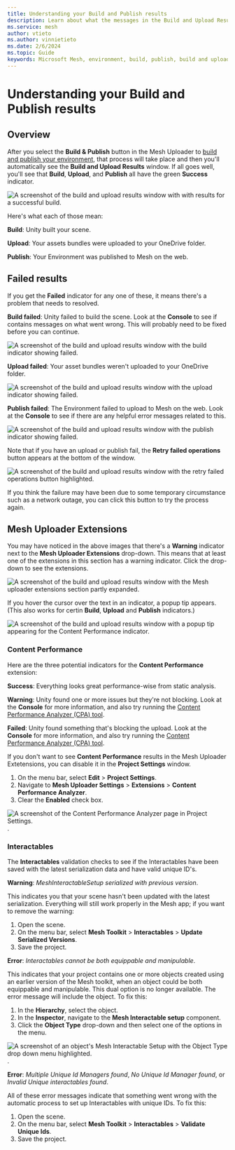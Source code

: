 ```yaml
---
title: Understanding your Build and Publish results
description: Learn about what the messages in the Build and Upload Results window mean.
ms.service: mesh
author: vtieto
ms.author: vinnietieto
ms.date: 2/6/2024
ms.topic: Guide
keywords: Microsoft Mesh, environment, build, publish, build and upload, uploader, Mesh uploader, thumbnail
---
```


# Understanding your Build and Publish results

## Overview 

After you select the **Build & Publish** button in the Mesh Uploader to [build and publish your environment](../make-your-environment-available/build-and-publish-your-environment.md), that process will take place and then you'll automatically see the **Build and Upload Results** window. If all goes well, you'll see that **Build**, **Upload**, and **Publish** all have the green **Success** indicator. 

![A screenshot of the build and upload results window with with results for a successful build.](../../media/make-your-environment-available/047-initial-build-results.png)

Here's what each of those mean:

**Build**: Unity built your scene.

**Upload**: Your assets bundles were uploaded to your OneDrive folder.

**Publish**: Your Environment was published to Mesh on the web.

## Failed results

If you get the **Failed** indicator for any one of these, it means there's a problem that needs to resolved.

**Build failed**: Unity failed to build the scene. Look at the **Console** to see if contains messages on what went wrong. This will probably need to be fixed before you can continue.

![A screenshot of the build and upload results window with the build indicator showing failed.](../../media/make-your-environment-available/062-build-failed.png)

**Upload failed**: Your asset bundles weren't uploaded to your OneDrive folder.

![A screenshot of the build and upload results window with the upload indicator showing failed.](../../media/make-your-environment-available/060-upload-failed.png)

**Publish failed**: The Environment failed to upload to Mesh on the web. Look at the **Console** to see if there are any helpful error messages related to this.

![A screenshot of the build and upload results window with the publish indicator showing failed.](../../media/make-your-environment-available/061-publish-failed.png)

Note that if you have an upload or publish fail, the **Retry failed operations** button appears at the bottom of the window. 

![A screenshot of the build and upload results window with the retry failed operations button highlighted.](../../media/make-your-environment-available/063-retry-failed-operations-button.png)

If you think the failure may have been due to some temporary circumstance such as a network outage, you can click this button to try the process again.

## Mesh Uploader Extensions

You may have noticed in the above images that there's a **Warning** indicator next to the **Mesh Uploader Extensions** drop-down. This means that at least one of the extensions in this section has a warning indicator. Click the drop-down to see the extensions.

![A screenshot of the build and upload results window with the Mesh uploader extensions section partly expanded.](../../media/make-your-environment-available/048-build-and-upload-expanded.png)

If you hover the cursor over the text in an indicator, a popup tip appears. (This also works for certin **Build**, **Upload** and **Publish** indicators.)

![A screenshot of the build and upload results window with a popup tip appearing for the Content Performance indicator.](../../media/make-your-environment-available/064-content-popup-help.png)

### Content Performance

Here are the three potential indicators for the **Content Performance** extension:

**Success**: Everything looks great performance-wise from static analysis.

**Warning**: Unity found one or more issues but they're not blocking. Look at the **Console** for more information, and also try running the [Content Performance Analyzer (CPA) tool](../debug-and-optimize-performance/cpa.md).

**Failed**: Unity found something that's blocking the upload. Look at the **Console** for more information, and also try running the [Content Performance Analyzer (CPA) tool](../debug-and-optimize-performance/cpa.md).

If you don't want to see **Content Performance** results in the Mesh Uploader Extetensions, you can disable it in the **Project Settings** window.  
1. On the menu bar, select **Edit** > **Project Settings**.
1. Navigate to **Mesh Uploader Settings** > **Extensions** > **Content Performance Analyzer**.
1. Clear the **Enabled** check box.

![A screenshot of the Content Performance Analyzer page in Project Settings.](../../media/make-your-environment-available/065-cpa-in-project-settings.png).

### Interactables

The **Interactables** validation checks to see if the Interactables have been saved with the latest serialization data and have valid unique ID's.

**Warning**: *MeshInteractableSetup serialized with previous version*. 

This indicates you that your scene hasn't been updated with the latest serialization. Everything will still work properly in the Mesh app; if you want to remove the warning:

1. Open the scene.
1. On the menu bar, select **Mesh Toolkit** > **Interactables** > **Update Serialized Versions**. 
1. Save the project.

**Error**: *Interactables cannot be both equippable and manipulable*. 

This indicates that your project contains one or more objects created using an earlier version of the Mesh toolkit, when an object could be both equippable and manipulable. This dual option is no longer available. The error message will include the object. To fix this:

1. In the **Hierarchy**, select the object.
2. In the **Inspector**, navigate to the **Mesh Interactable setup** component.
3. Click the **Object Type** drop-down and then select one of the options in the menu.

![A screenshot of an object's Mesh Interactable Setup with the Object Type drop down menu highlighted.](../../media/make-your-environment-available/066-mesh-interactable-component.png).

**Error**: *Multiple Unique Id Managers found*, *No Unique Id Manager found*, or *Invalid Unique interactables found*.

All of these error messages indicate that something went wrong with the automatic process to set up Interactables with unique IDs. To fix this:

1. Open the scene.
1. On the menu bar, select **Mesh Toolkit** > **Interactables** > **Validate Unique Ids**. 
1. Save the project.